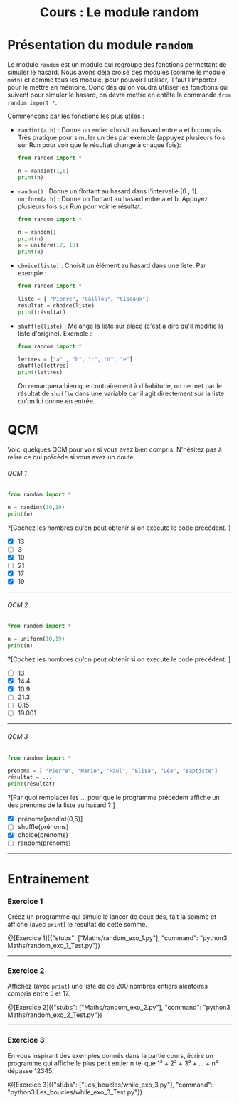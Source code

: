 <h1> <center>Cours : Le module random</center></h1>

# Présentation du module `random`

Le module `random` est un module qui regroupe des fonctions permettant de  simuler le hasard. Nous avons déjà croisé des modules (comme le module `math`) et comme tous les module, pour pouvoir l'utiliser, il faut l'importer pour le mettre en mémoire. Donc dès qu'on voudra utiliser les fonctions qui suivent pour simuler le hasard, on devra mettre en entête la commande `from random import *`.

Commençons par les fonctions les plus utiles :

+ `randint(a,b)` : Donne un entier choisit au hasard entre a et b compris.
  Très pratique pour simuler un dés par exemple (appuyez plusieurs fois sur Run pour voir que le résultat change à chaque fois):
  ```python runnable
  from random import *
  
  n = randint(1,6)
  print(n)
  ```
  
+ `random()` : Donne un flottant au hasard dans l'intervalle [0 ; 1[.  
  `uniform(a,b)` : Donne un flottant au hasard entre a et b.
  Appuyez plusieurs fois sur Run pour voir le résultat.
  ```python runnable
  from random import *
  
  n = random()
  print(n)
  x = uniform(12, 18)
  print(x)
  ```
  
+ `choice(liste)` : Choisit un élément au hasard dans une liste.
  Par exemple :
  ```python runnable
  from random import *
  
  liste = [ "Pierre", "Caillou", "Ciseaux"]
  résultat = choice(liste)
  print(résultat)
  ```
  
+ `shuffle(liste)` : Mélange la liste sur place (c'est à dire qu'il modifie la liste d'origine).
  Exemple : 
  ```python runnable
  from random import *
  
  lettres = ["a" , "b", "c", "d", "e"]
  shuffle(lettres)
  print(lettres)
  ```
  On remarquera bien que contrairement à d'habitude, on ne met par le résultat de `shuffle` dans une variable car il agit directement sur la liste qu'on lui donne en entrée.
  

# QCM

Voici quelques QCM pour voir si vous avez bien compris. N'hésitez pas à relire ce qui précède si vous avez un doute.

###### QCM 1
```python
from random import *

n = randint(10,19)
print(n)
``` 
?[Cochez les nombres qu'on peut obtenir si on execute le code précédent. ]
-[x] 13 
-[ ] 3 
-[x] 10
-[ ] 21
-[x] 17
-[x] 19

---

###### QCM 2
```python
from random import *

n = uniform(10,19)
print(n)
``` 
?[Cochez les nombres qu'on peut obtenir si on execute le code précédent. ]
-[ ] 13 
-[x] 14.4 
-[x] 10.9
-[ ] 21.3
-[ ] 0.15
-[ ] 19.001 

---

###### QCM 3
```python 
from random import *

prénoms = [ "Pierre", "Marie", "Paul", "Elisa", "Léa", "Baptiste"]
résultat = ...
print(résultat)
```
?[Par quoi remplacer les ... pour que le programme précédent affiche un des prénoms de la liste au hasard ? ]
-[x] prénoms[randint(0,5)]
-[ ] shuffle(prénoms)
-[x] choice(prénoms)
-[ ] random(prénoms)

---


# Entrainement 

### Exercice 1

Créez un programme qui simule le lancer de deux dés, fait la somme et affiche (avec `print`) le résultat de cette somme.

@[Exercice 1]({"stubs": ["Maths/random_exo_1.py"], "command": "python3 Maths/random_exo_1_Test.py"})

---

### Exercice 2

Affichez (avec `print`) une liste de de 200 nombres entiers aléatoires compris entre 5 et 17. 

@[Exercice 2]({"stubs": ["Maths/random_exo_2.py"], "command": "python3 Maths/random_exo_2_Test.py"})

---

### Exercice 3

En vous inspirant des exemples donnés dans la partie cours, écrire un programme qui affiche le plus petit entier n tel que 1² + 2² + 3² + ... + n² dépasse 12345.

@[Exercice 3]({"stubs": ["Les_boucles/while_exo_3.py"], "command": "python3 Les_boucles/while_exo_3_Test.py"})
